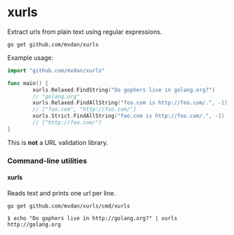 # xurls

Extract urls from plain text using regular expressions.

	go get github.com/mvdan/xurls

Example usage:

```go
import "github.com/mvdan/xurls"

func main() {
        xurls.Relaxed.FindString("Do gophers live in golang.org?")
        // "golang.org"
        xurls.Relaxed.FindAllString("foo.com is http://foo.com/.", -1)
        // ["foo.com", "http://foo.com/"]
        xurls.Strict.FindAllString("foo.com is http://foo.com/.", -1)
        // ["http://foo.com/"]
}
```

This is **not** a URL validation library.

### Command-line utilities

#### xurls

Reads text and prints one url per line.

	go get github.com/mvdan/xurls/cmd/xurls

```shell
$ echo "Do gophers live in http://golang.org?" | xurls
http://golang.org
```
